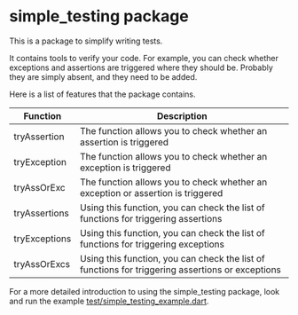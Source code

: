 # simple_testing package

This is a package to simplify writing tests.

It contains tools to verify your code. For example, you can check whether exceptions and assertions
are triggered where they should be. Probably they are simply absent, and they need to be added.

Here is a list of features that the package contains.

Function      | Description
--------------|------------
tryAssertion  | The function allows you to check whether an assertion is triggered
tryException  | The function allows you to check whether an exception is triggered
tryAssOrExc   | The function allows you to check whether an exception or assertion is triggered
tryAssertions | Using this function, you can check the list of functions for triggering assertions
tryExceptions | Using this function, you can check the list of functions for triggering exceptions
tryAssOrExcs  | Using this function, you can check the list of functions for triggering assertions or exceptions

For a more detailed introduction to using the simple_testing package, look and run the example
[test/simple_testing_example.dart](https://github.com/iLnaar/simple_testing/blob/master/test/simple_testing_example.dart).